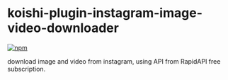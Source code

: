 # koishi-plugin-instagram-image-video-downloader

[![npm](https://img.shields.io/npm/v/koishi-plugin-instagram-image-video-downloader?style=flat-square)](https://www.npmjs.com/package/koishi-plugin-instagram-image-video-downloader)

download image and video from instagram, using API from RapidAPI free subscription.
